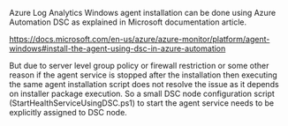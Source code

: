 Azure Log Analytics Windows agent installation can be done using Azure Automation DSC as explained in Microsoft documentation article.

https://docs.microsoft.com/en-us/azure/azure-monitor/platform/agent-windows#install-the-agent-using-dsc-in-azure-automation

But due to server level group policy or firewall restriction or some other reason if the agent service is stopped after the installation then executing the same agent installation script does not resolve the issue as it depends on installer package execution. So a small DSC node configuration script (StartHealthServiceUsingDSC.ps1) to start the agent service needs to be explicitly assigned to DSC node.
